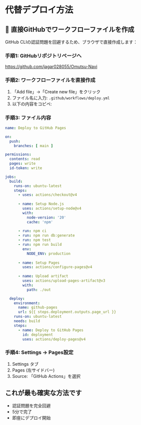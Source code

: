 # 代替デプロイ方法

## 🚀 直接GitHubでワークフローファイルを作成

GitHub CLIの認証問題を回避するため、ブラウザで直接作成します：

### 手順1: GitHubリポジトリページへ
https://github.com/jagar028055/Omutsu-Navi

### 手順2: ワークフローファイルを直接作成
1. 「Add file」→「Create new file」をクリック
2. ファイル名に入力: `.github/workflows/deploy.yml`
3. 以下の内容をコピペ:

### 手順3: ファイル内容
```yaml
name: Deploy to GitHub Pages

on:
  push:
    branches: [ main ]

permissions:
  contents: read
  pages: write
  id-token: write

jobs:
  build:
    runs-on: ubuntu-latest
    steps:
      - uses: actions/checkout@v4
      
      - name: Setup Node.js
        uses: actions/setup-node@v4
        with:
          node-version: '20'
          cache: 'npm'
          
      - run: npm ci
      - run: npm run db:generate
      - run: npm test
      - run: npm run build
        env:
          NODE_ENV: production
          
      - name: Setup Pages
        uses: actions/configure-pages@v4
        
      - name: Upload artifact
        uses: actions/upload-pages-artifact@v3
        with:
          path: ./out

  deploy:
    environment:
      name: github-pages
      url: ${{ steps.deployment.outputs.page_url }}
    runs-on: ubuntu-latest
    needs: build
    steps:
      - name: Deploy to GitHub Pages
        id: deployment
        uses: actions/deploy-pages@v4
```

### 手順4: Settings → Pages設定
1. Settings タブ
2. Pages (左サイドバー)
3. Source: 「GitHub Actions」を選択

## これが最も確実な方法です
- 認証問題を完全回避
- 5分で完了
- 即座にデプロイ開始